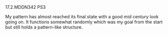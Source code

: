 17.2.MDDN342 PS3

My pattern has almost reached its final state with a good mid century look going on. It functions somewhat randomly which was my goal from the start but still holds a pattern-like structure. 
